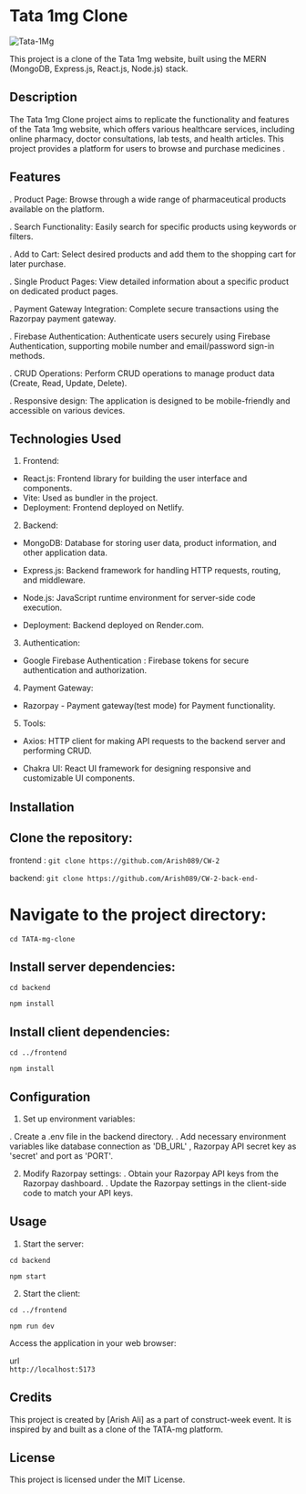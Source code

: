 # Tata 1mg Clone

![Tata-1Mg](https://pbs.twimg.com/profile_images/1727554883124113408/gVsBLW-5_400x400.jpg)

This project is a clone of the Tata 1mg website, built using the MERN (MongoDB, Express.js, React.js, Node.js) stack.

## Description

The Tata 1mg Clone project aims to replicate the functionality and features of the Tata 1mg website, which offers various healthcare services, including online pharmacy, doctor consultations, lab tests, and health articles. This project provides a platform for users to browse and purchase medicines .

## Features
. Product Page: Browse through a wide range of pharmaceutical products available on the platform.

. Search Functionality: Easily search for specific products using keywords or filters.

. Add to Cart: Select desired products and add them to the shopping cart for later purchase.

. Single Product Pages: View detailed information about a specific product on dedicated product pages.

. Payment Gateway Integration: Complete secure transactions using the Razorpay payment gateway.

. Firebase Authentication: Authenticate users securely using Firebase Authentication, supporting mobile number and email/password sign-in methods.

. CRUD Operations: Perform CRUD operations to manage product data (Create, Read, Update, Delete).

. Responsive design: The application is designed to be mobile-friendly and accessible on various devices.

## Technologies Used

1. Frontend:

- React.js: Frontend library for building the user interface and components.
- Vite: Used as bundler in the project.
- Deployment: Frontend deployed on Netlify.

2. Backend:

- MongoDB: Database for storing user data, product information, and other application data.

- Express.js: Backend framework for handling HTTP requests, routing, and middleware.

- Node.js: JavaScript runtime environment for server-side code execution.

- Deployment: Backend deployed on Render.com.

3. Authentication:

- Google Firebase Authentication : Firebase tokens for secure authentication and authorization.

4. Payment Gateway:

- Razorpay - Payment gateway(test mode) for Payment functionality.

5. Tools:

- Axios: HTTP client for making API requests to the backend server and performing CRUD.

- Chakra UI: React UI framework for designing responsive and customizable UI components.

## Installation

## Clone the repository:

frontend : ```git clone https://github.com/Arish089/CW-2```  

backend: ```git clone https://github.com/Arish089/CW-2-back-end-```

# Navigate to the project directory:

 ```cd TATA-mg-clone``` 


## Install server dependencies:

 ```cd backend```  

 ```npm install``` 


## Install client dependencies:

 ```cd ../frontend```  

 ```npm install``` 

## Configuration

 1. Set up environment variables:

. Create a .env file in the backend directory.
. Add necessary environment variables like database connection as 'DB_URL' , Razorpay API secret key as 'secret' and port as 'PORT'.

 2. Modify Razorpay settings:
. Obtain your Razorpay API keys from the Razorpay dashboard.
. Update the Razorpay settings in the client-side code to match your API keys.

## Usage

1. Start the server:

 ```cd backend```  

 ```npm start``` 


2. Start the client:

 ```cd ../frontend```  

 ```npm run dev``` 

Access the application in your web browser:

url  
```http://localhost:5173``` 

## Credits
This project is created by [Arish Ali] as a part of construct-week event. It is inspired by and built as a clone of the TATA-mg platform.

## License
This project is licensed under the MIT License.


